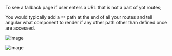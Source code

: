To see a fallback page if user enters a URL that is not a part of yot routes;

You would typically add a ```**``` path at the end of all your routes and tell angular what component to render if any other path other than defined once are accessed.

![image](https://github.com/user-attachments/assets/527e8d61-cebf-470c-873c-bfb8c3646d8b)


![image](https://github.com/user-attachments/assets/bc8a8bbb-8394-4cae-b490-21adff12ca74)
